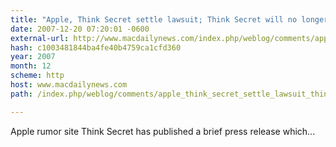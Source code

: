 ```yaml
---
title: "Apple, Think Secret settle lawsuit; Think Secret will no longer be published"
date: 2007-12-20 07:20:01 -0600
external-url: http://www.macdailynews.com/index.php/weblog/comments/apple_think_secret_settle_lawsuit_think_secret_will_no_longer_be_published/
hash: c1003481844ba4fe40b4759ca1cfd360
year: 2007
month: 12
scheme: http
host: www.macdailynews.com
path: /index.php/weblog/comments/apple_think_secret_settle_lawsuit_think_secret_will_no_longer_be_published/

---
```


Apple rumor site Think Secret has published a brief press release which...
